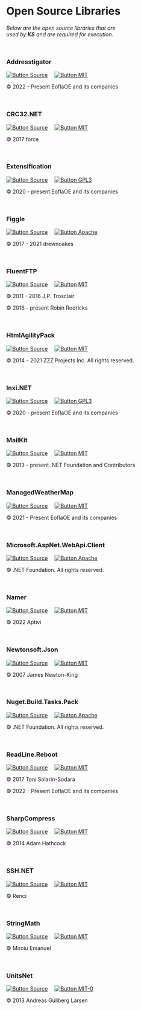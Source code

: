 
# Open Source Libraries

*Below are the open source libraries that are* <br>
*used by **KS** and are required for execution.*

<br>

### Addresstigator

[![Button Source]][Addresstigator]   
[![Button MIT]][License Addresstigator]

© 2022 - Present EoflaOE and its companies

<br>

### CRC32.NET

[![Button Source]][CRC32.NET]   
[![Button MIT]][License CRC32.NET]

© 2017 force

<br>

### Extensification

[![Button Source]][Extensification]   
[![Button GPL3]][License Extensification]

© 2020 - present EoflaOE and its companies

<br>

### Figgle

[![Button Source]][Figgle]   
[![Button Apache]][License Figgle]

© 2017 - 2021 drewnoakes

<br>

### FluentFTP

[![Button Source]][FluentFTP]   
[![Button MIT]][License FluentFTP]

© 2011 - 2016 J.P. Trosclair

© 2016 - present Robin Rodricks

<br>

### HtmlAgilityPack

[![Button Source]][HtmlAgilityPack]   
[![Button MIT]][License HtmlAgilityPack]

© 2014 - 2021 ZZZ Projects Inc. All rights reserved.

<br>

### Inxi.NET

[![Button Source]][Inxi.NET]   
[![Button GPL3]][License Inxi.NET]

© 2020 - present EoflaOE and its companies

<br>

### MailKit

[![Button Source]][MailKit]   
[![Button MIT]][License MailKit]

© 2013 - present .NET Foundation and Contributors

<br>

### ManagedWeatherMap

[![Button Source]][ManagedWeatherMap]   
[![Button MIT]][License ManagedWeatherMap]

© 2021 - Present EoflaOE and its companies

<br>

### Microsoft.AspNet.WebApi.Client

[![Button Source]][Microsoft.AspNet.WebApi.Client]   
[![Button Apache]][License Microsoft.AspNet.WebApi.Client]

© .NET Foundation. All rights reserved.

<br>

### Namer

[![Button Source]][Namer]   
[![Button MIT]][License Namer]

© 2022 Aptivi

<br>

### Newtonsoft.Json

[![Button Source]][Newtonsoft.Json]   
[![Button MIT]][License Newtonsoft.Json]

© 2007 James Newton-King

<br>

### Nuget.Build.Tasks.Pack

[![Button Source]][Nuget.Build.Tasks.Pack]   
[![Button Apache]][License Nuget.Build.Tasks.Pack]

© .NET Foundation. All rights reserved.

<br>

### ReadLine.Reboot

[![Button Source]][ReadLine.Reboot]   
[![Button MIT]][License ReadLine.Reboot]

© 2017 Toni Solarin-Sodara

© 2022 - Present EoflaOE and its companies

<br>

### SharpCompress

[![Button Source]][SharpCompress]   
[![Button MIT]][License SharpCompress]

© 2014 Adam Hathcock

<br>

### SSH.NET

[![Button Source]][SSH.NET]   
[![Button MIT]][License SSH.NET]

© Renci

<br>

### StringMath

[![Button Source]][StringMath]   
[![Button MIT]][License StringMath]

© Miroiu Emanuel

<br>

### UnitsNet

[![Button Source]][UnitsNet]   
[![Button MIT-0]][License UnitsNet]

© 2013 Andreas Gullberg Larsen

<br>


<!----------------------------------------------------------------------------->

[Microsoft.AspNet.WebApi.Client]: https://github.com/aspnet/aspnetwebstack
[Nuget.Build.Tasks.Pack]: https://github.com/NuGet/NuGet.Client
[ManagedWeatherMap]: https://github.com/EoflaOE/ManagedWeatherMap/
[Extensification]: https://github.com/EoflaOE/Extensification/
[HtmlAgilityPack]:  https://github.com/zzzprojects/html-agility-pack/
[Newtonsoft.Json]: https://github.com/JamesNK/Newtonsoft.Json
[ReadLine.Reboot]: https://github.com/EoflaOE/ReadLine.Reboot/
[Addresstigator]: https://github.com/EoflaOE/Addresstigator/
[SharpCompress]: https://github.com/adamhathcock/sharpcompress
[StringMath]: https://github.com/miroiu/string-math
[CRC32.NET]: https://github.com/force-net/CRC32.NET
[FluentFTP]: https://github.com/robinrodricks/FluentFTP
[UnitsNet]: https://github.com/angularsen/UnitsNet
[Inxi.NET]: https://github.com/EoflaOE/Inxi.NET/
[MailKit]: https://github.com/jstedfast/MailKit/
[SSH.NET]: https://github.com/sshnet/SSH.NET/
[Figgle]: https://github.com/drewnoakes/figgle
[Namer]: https://github.com/Aptivi/Namer

[License Microsoft.AspNet.WebApi.Client]: https://github.com/aspnet/AspNetWebStack/blob/main/LICENSE.txt
[License Nuget.Build.Tasks.Pack]: https://github.com/NuGet/NuGet.Client/blob/dev/LICENSE.txt
[License ManagedWeatherMap]: https://github.com/EoflaOE/ManagedWeatherMap/blob/main/LICENSE.txt
[License Extensification]: https://github.com/EoflaOE/Extensification/blob/master/LICENSE
[License HtmlAgilityPack]: https://github.com/zzzprojects/html-agility-pack/blob/master/LICENSE
[License Newtonsoft.Json]: https://github.com/JamesNK/Newtonsoft.Json/blob/master/LICENSE.md
[License ReadLine.Reboot]: https://github.com/EoflaOE/ReadLine.Reboot/blob/master/LICENSE
[License Addresstigator]: https://github.com/EoflaOE/Addresstigator/blob/main/LICENSE.txt
[License SharpCompress]: https://github.com/adamhathcock/sharpcompress/blob/master/LICENSE.txt
[License StringMath]: https://github.com/miroiu/string-math/blob/dev/LICENSE
[License FluentFTP]: https://github.com/robinrodricks/FluentFTP/blob/master/LICENSE.TXT
[License CRC32.NET]: https://github.com/force-net/Crc32.NET/blob/develop/LICENSE
[License UnitsNet]: https://github.com/angularsen/UnitsNet/blob/master/LICENSE
[License Inxi.NET]: https://github.com/EoflaOE/Inxi.NET/blob/master/LICENSE
[License MailKit]: https://github.com/jstedfast/MailKit/blob/master/LICENSE
[License SSH.NET]: https://github.com/sshnet/SSH.NET/blob/develop/LICENSE
[License Figgle]: https://github.com/drewnoakes/figgle/blob/master/LICENSE
[License Namer]: https://github.com/Aptivi/Namer/blob/main/LICENSE.txt


<!---------------------------------[ Buttons ]--------------------------------->

[Button Source]: https://img.shields.io/badge/Source-3884FF?style=for-the-badge&logoColor=white&logo=GitHub

[Button Apache]: https://img.shields.io/badge/License-Apache_2.0-961b1f?style=for-the-badge&labelColor=D22128
[Button MIT-0]: https://img.shields.io/badge/License-MIT--0-ac8b11.svg?style=for-the-badge&labelColor=yellow
[Button GPL3]: https://img.shields.io/badge/License-GPL3+-015d93.svg?style=for-the-badge&labelColor=blue
[Button MIT]: https://img.shields.io/badge/License-MIT-ac8b11.svg?style=for-the-badge&labelColor=yellow
